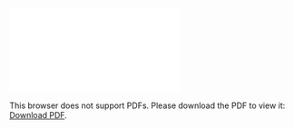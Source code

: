 <object data="christ-in-song/CIS1908pdfs/139.pdf" type="application/pdf" width="100%" height="1024px">
    <embed src="christ-in-song/CIS1908pdfs/139.pdf">
        <p>This browser does not support PDFs. Please download the PDF to view it: <a href="christ-in-song/CIS1908pdfs/139.pdf">Download PDF</a>.</p>
    </embed>
</object>
